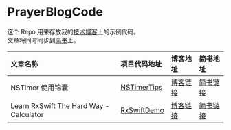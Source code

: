 # PrayerBlogCode

这个 Repo 用来存放我的[技术博客](http://www.futantan.com/)上的示例代码。  
文章将同时同步到[简书](http://www.jianshu.com/users/7a507a5c9c4f/latest_articles)上。

| 文章名称                                | 项目代码地址                  | 博客地址                                                                              | 简书地址                                          |
|:----------------------------------------|:------------------------------|:--------------------------------------------------------------------------------------|:--------------------------------------------------|
| NSTimer 使用锦囊                        | [NSTimerTips](./NSTimerTips/) | [博客链接](http://www.futantan.com/2016/04/14/NSTimer-tips/)                          | [简书链接](http://www.jianshu.com/p/4cfae008bff5) |
| Learn RxSwift The Hard Way - Calculator | [RxSwiftDemo](./RxSwiftDemo/) | [博客链接](http://www.futantan.com/2016/05/03/Learn-RxSwift-The-Hard-Way-Calculator/) | [简书链接](http://www.jianshu.com/p/ff1bc8c14083) |
